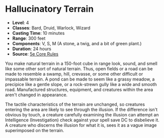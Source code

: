 # Hallucinatory Terrain

- **Level**: 4
- **Classes**: Bard, Druid, Warlock, Wizard
- **Casting Time**: 10 minutes
- **Range**: 300 feet
- **Components**: V, S, M (A stone, a twig, and a bit of green plant.)
- **Duration**: 24 hours
- **Source**: [5e Core Rules](http://dnd.wizards.com/articles/features/systems-reference-document-srd)

You make natural terrain in a 150-foot cube in range look, sound, and smell like some other sort of natural terrain. Thus, open fields or a road can be made to resemble a swamp, hill, crevasse, or some other difficult or impassable terrain. A pond can be made to seem like a grassy meadow, a precipice like a gentle slope, or a rock-strewn gully like a wide and smooth road. Manufactured structures, equipment, and creatures within the area aren't changed in appearance.

The tactile characteristics of the terrain are unchanged, so creatures entering the area are likely to see through the illusion. If the difference isn't obvious by touch, a creature carefully examining the illusion can attempt an Intelligence (Investigation) check against your spell save DC to disbelieve it. A creature who discerns the illusion for what it is, sees it as a vague image superimposed on the terrain.

